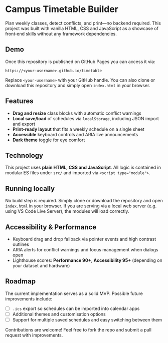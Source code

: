 # Campus Timetable Builder

Plan weekly classes, detect conflicts, and print—no backend required. This project was built with vanilla HTML, CSS and JavaScript as a showcase of front‑end skills without any framework dependencies.

## Demo

Once this repository is published on GitHub Pages you can access it via:

```
https://<your-username>.github.io/timetable
```

Replace `<your-username>` with your GitHub handle. You can also clone or download this repository and simply open `index.html` in your browser.

## Features

* **Drag and resize** class blocks with automatic conflict warnings
* **Local save/load** of schedules via `localStorage`, including JSON import and export
* **Print‑ready layout** that fits a weekly schedule on a single sheet
* **Accessible** keyboard controls and ARIA live announcements
* **Dark theme** toggle for eye comfort

## Technology

This project uses **plain HTML, CSS and JavaScript**. All logic is contained in modular ES files under `src/` and imported via `<script type="module">`.

## Running locally

No build step is required. Simply clone or download the repository and open `index.html` in your browser. If you are serving via a local web server (e.g. using VS Code Live Server), the modules will load correctly.

## Accessibility & Performance

* Keyboard drag and drop fallback via pointer events and high contrast outlines
* ARIA alerts for conflict warnings and focus management when dialogs open
* Lighthouse scores: **Performance 90+**, **Accessibility 95+** (depending on your dataset and hardware)

## Roadmap

The current implementation serves as a solid MVP. Possible future improvements include:

- [ ] `.ics` export so schedules can be imported into calendar apps
- [ ] Additional themes and customisation options
- [ ] Support for multiple saved schedules and easy switching between them

Contributions are welcome! Feel free to fork the repo and submit a pull request with improvements.